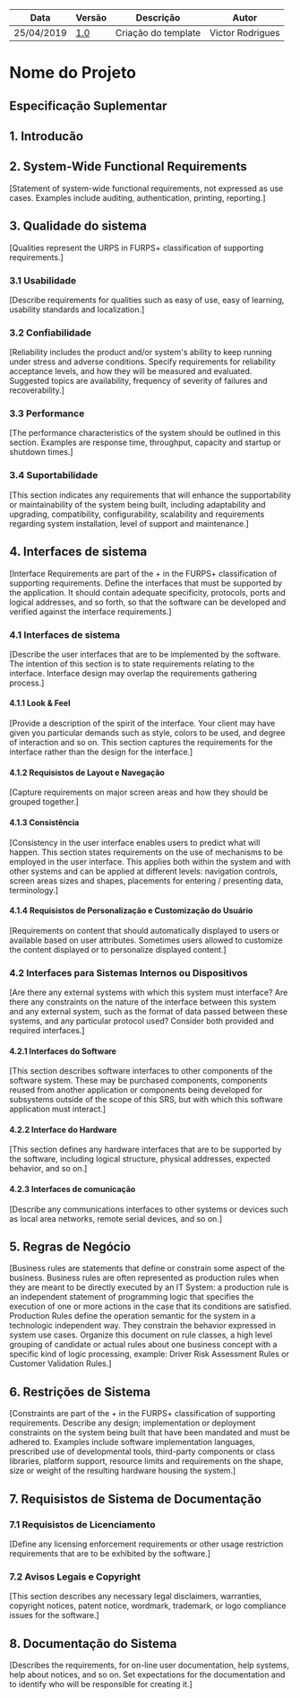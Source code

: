 
| Data | Versão  | Descrição | Autor |
| ---| --- | --- | --- |
| 25/04/2019 | [1.0](https://github.com/requisitos-2019-1/Ribon/commit/2363ce5bb1ee0faa1dcc2f3cf1a2bf35fdecd37e) | Criação do template | Victor Rodrigues |

# Nome do Projeto

## Especificação Suplementar
## 1. Introducão
## 2. System-Wide Functional Requirements
 [Statement of system-wide functional requirements, not expressed as use cases. Examples include auditing, authentication, printing, reporting.]
## 3. Qualidade do sistema
 [Qualities represent the URPS in FURPS+ classification of supporting requirements.]

### 3.1 Usabilidade
[Describe requirements for qualities such as easy of use, easy of learning, usability standards and localization.]

### 3.2 Confiabilidade
 [Reliability includes the product and/or system's ability to keep running under stress and adverse conditions. Specify requirements for reliability acceptance levels, and how they will be measured and evaluated. Suggested topics are availability, frequency of severity of failures and recoverability.]
### 3.3 Performance
[The performance characteristics of the system should be outlined in this section. Examples are response time, throughput, capacity and startup or shutdown times.]
### 3.4 Suportabilidade
[This section indicates any requirements that will enhance the supportability or maintainability of the system being built, including adaptability and upgrading, compatibility, configurability, scalability and requirements regarding system installation, level of support and maintenance.]

## 4. Interfaces de sistema
[Interface Requirements are part of the + in the FURPS+ classification of supporting requirements. Define the interfaces that must be supported by the application. It should contain adequate specificity, protocols, ports and logical addresses, and so forth, so that the software can be developed and verified against the interface requirements.]
### 4.1 Interfaces de sistema
[Describe the user interfaces that are to be implemented by the software. The intention of this section is to state requirements relating to the interface. Interface design may overlap the requirements gathering process.]
#### 4.1.1 Look & Feel 
[Provide a description of the spirit of the interface. Your client may have given you particular demands such as style, colors to be used, and degree of interaction and so on. This section captures the requirements for the interface rather than the design for the interface.]
#### 4.1.2 Requisistos de Layout e Navegação
[Capture requirements on major screen areas and how they should be grouped together.]
#### 4.1.3 Consistência
[Consistency in the user interface enables users to predict what will happen. This section states requirements on the use of mechanisms to be employed in the user interface. This applies both within the system and with other systems and can be applied at different levels: navigation controls, screen areas sizes and shapes, placements for entering / presenting data, terminology.]
#### 4.1.4 Requisistos de Personalização e Customização do Usuário
[Requirements on content that should automatically displayed to users or available based on user attributes. Sometimes users allowed to customize the content displayed or to personalize displayed content.]
### 4.2 Interfaces para Sistemas Internos ou Dispositivos
[Are there any external systems with which this system must interface? Are there any constraints on the nature of the interface between this system and any external system, such as the format of data passed between these systems, and any particular protocol used? Consider both provided and required interfaces.] 
#### 4.2.1 Interfaces do Software
[This section describes software interfaces to other components of the software system. These may be purchased components, components reused from another application or components being developed for subsystems outside of the scope of this SRS, but with which this software application must interact.]
#### 4.2.2 Interface do Hardware
[This section defines any hardware interfaces that are to be supported by the software, including logical structure, physical addresses, expected behavior, and so on.]
#### 4.2.3 Interfaces de comunicação
[Describe any communications interfaces to other systems or devices such as local area networks, remote serial devices, and so on.]
## 5. Regras de Negócio
[Business rules are statements that define or constrain some aspect of the business. Business rules are often represented as production rules when they are meant to be directly executed by an IT System: a production rule is an independent statement of programming logic that specifies the execution of one or more actions in the case that its conditions are satisfied. Production Rules define the operation semantic for the system in a technologic independent way. They constrain the behavior expressed in system use cases.
Organize this document on rule classes, a high level grouping of candidate or actual rules about one business concept with a specific kind of logic processing, example: Driver Risk Assessment Rules or Customer Validation Rules.]
## 6. Restrições de Sistema
[Constraints are part of the + in the FURPS+ classification of supporting requirements. Describe any design; implementation or deployment constraints on the system being built that have been mandated and must be adhered to. Examples include software implementation languages, prescribed use of developmental tools, third-party components or class libraries, platform support, resource limits and requirements on the shape, size or weight of the resulting hardware housing the system.]
## 7. Requisistos de Sistema de Documentação
### 7.1 Requisistos de Licenciamento
[Define any licensing enforcement requirements or other usage restriction requirements that are to be exhibited by the software.]
### 7.2 Avisos Legais e Copyright
[This section describes any necessary legal disclaimers, warranties, copyright notices, patent notice, wordmark, trademark, or logo compliance issues for the software.]
## 8. Documentação do Sistema
[Describes the requirements, for on-line user documentation, help systems, help about notices, and so on. Set expectations for the documentation and to identify who will be responsible for creating it.]
